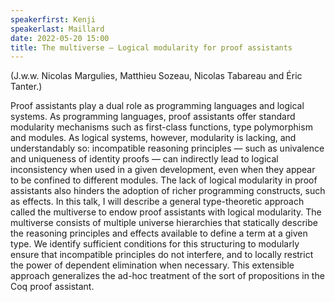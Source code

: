 ```yaml
---
speakerfirst: Kenji
speakerlast: Maillard
date: 2022-05-20 15:00
title: The multiverse — Logical modularity for proof assistants
---
```


(J.w.w. Nicolas Margulies, Matthieu Sozeau, Nicolas Tabareau and Éric Tanter.)

Proof assistants play a dual role as programming languages and logical systems.
As programming languages, proof assistants offer standard modularity mechanisms
such as first-class functions, type polymorphism and modules. As logical
systems, however, modularity is lacking, and understandably so: incompatible
reasoning principles — such as univalence and uniqueness of identity
proofs — can indirectly lead to logical inconsistency when used in a given
development, even when they appear to be confined to different modules. The lack
of logical modularity in proof assistants also hinders the adoption of richer
programming constructs, such as effects. In this talk, I will describe a general
type-theoretic approach called the multiverse to endow proof assistants with
logical modularity. The multiverse consists of multiple universe hierarchies
that statically describe the reasoning principles and effects available to
define a term at a given type. We identify sufficient conditions for this
structuring to modularly ensure that incompatible principles do not interfere,
and to locally restrict the power of dependent elimination when necessary. This
extensible approach generalizes the ad-hoc treatment of the sort of propositions
in the Coq proof assistant.